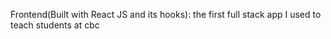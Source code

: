 Frontend(Built with React JS and its hooks): the first full stack app I used to teach students at cbc
